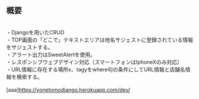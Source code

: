 ## 概要
<br>・Djangoを用いたCRUD
<br>・TOP画面の「どこで」テキストエリアは地名サジェストに登録されている情報をサジェストする。
<br>・アラート出力はSweetAlertを使用。
<br>・レスポンシブウェブデザイン対応（スマートフォンはIphoneXのみ対応）
<br>・URL情報に存在する場所x、tagyをwhere句の条件にしてURL情報と店舗名情報を検索する。
<br>
<br>[aaa]https://yonetomodjango.herokuapp.com/dev/
